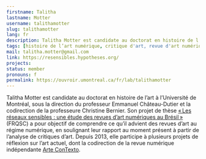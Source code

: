 ```yaml
---
firstname: Talitha
lastname: Motter
username: talithamotter
slug: talithamotter
lang: fr
description: Talitha Motter est candidate au doctorat en histoire de l’art à l’Université de Montréal.
tags: [histoire de l’art numérique, critique d'art, revue d'art numérique, brésil]
mail: talitha.motter@gmail.com
link: https://resensibles.hypotheses.org/
projects: 
status: member
pronouns: f
permalink: https://ouvroir.umontreal.ca/fr/lab/talithamotter
---
```


Talitha Motter est candidate au doctorat en histoire de l’art à l’Université de Montréal, sous la direction du professeur Emmanuel Château-Dutier et la codirection de la professeure Christine Bernier. Son projet de thèse [« Les réseaux sensibles : une étude des revues d’art numériques au Brésil »](https://resensibles.hypotheses.org/) (FRQSC) a pour objectif de comprendre ce qu’il advient des revues d’art au régime numérique, en soulignant leur rapport au moment présent à partir de l’analyse de critiques d’art. Depuis 2013, elle participe à plusieurs projets de réflexion sur l’art actuel, dont la codirection de la revue numérique indépendante [Arte ConTexto](https://artcontexto.com.br/).
